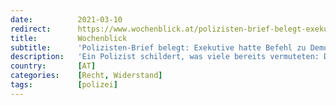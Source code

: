 ```yaml
---
date:          2021-03-10
redirect:      https://www.wochenblick.at/polizisten-brief-belegt-exekutive-hatte-befehl-zu-demo-eskalation/
title:         Wochenblick
subtitle:      'Polizisten-Brief belegt: Exekutive hatte Befehl zu Demo-Eskalation!'
description:   'Ein Polizist schildert, was viele bereits vermuteten: Die Polizei soll am Samstag auf Befehl die Demonstration eingekesselt haben.'
country:       [AT]
categories:    [Recht, Widerstand]
tags:          [polizei]
---
```

